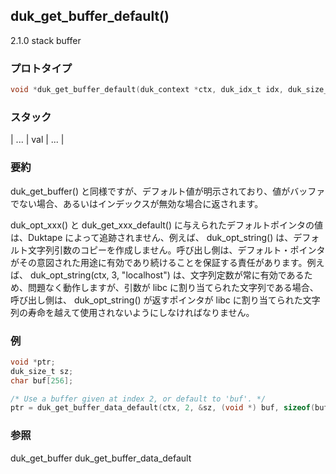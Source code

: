 ## duk_get_buffer_default() 

2.1.0 stack buffer

### プロトタイプ

```c
void *duk_get_buffer_default(duk_context *ctx, duk_idx_t idx, duk_size_t *out_size, void *def_ptr, duk_size_t def_len);
```

### スタック

| ... | val | ... |

### 要約

duk_get_buffer() と同様ですが、デフォルト値が明示されており、値がバッファでない場合、あるいはインデックスが無効な場合に返されます。

duk_opt_xxx() と duk_get_xxx_default() に与えられたデフォルトポインタの値は、Duktape によって追跡されません、例えば、 duk_opt_string() は、デフォルト文字列引数のコピーを作成しません。呼び出し側は、デフォルト・ポインタがその意図された用途に有効であり続けることを保証する責任があります。例えば、 duk_opt_string(ctx, 3, "localhost") は、文字列定数が常に有効であるため、問題なく動作しますが、引数が libc に割り当てられた文字列である場合、呼び出し側は、 duk_opt_string() が返すポインタが libc に割り当てられた文字列の寿命を越えて使用されないようにしなければなりません。

### 例

```c
void *ptr;
duk_size_t sz;
char buf[256];

/* Use a buffer given at index 2, or default to 'buf'. */
ptr = duk_get_buffer_data_default(ctx, 2, &sz, (void *) buf, sizeof(buf));
```

### 参照

duk_get_buffer
duk_get_buffer_data_default